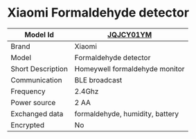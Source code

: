 # Xiaomi Formaldehyde detector

|Model Id|[JQJCY01YM](./../../src/devices/JQJCY01YM_json.h)|
|-|-|
|Brand|Xiaomi|
|Model|Formaldehyde detector|
|Short Description|Homeywell formaldehyde monitor|
|Communication|BLE broadcast|
|Frequency|2.4Ghz|
|Power source|2 AA|
|Exchanged data|formaldehyde, humidity, battery|
|Encrypted|No|
